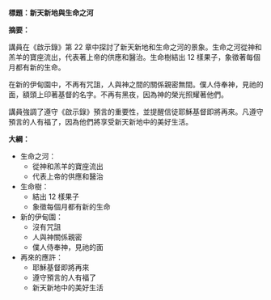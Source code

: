 **標題：新天新地與生命之河**

**摘要：**

講員在《啟示錄》第 22 章中探討了新天新地和生命之河的景象。生命之河從神和羔羊的寶座流出，代表著上帝的供應和醫治。生命樹結出 12 樣果子，象徵著每個月都有新的生命。

在新的伊甸園中，不再有咒詛，人與神之間的關係親密無間。僕人侍奉神，見祂的面，額頭上印著基督的名字。不再有黑夜，因為神的榮光照耀著他們。

講員強調了遵守《啟示錄》預言的重要性，並提醒信徒耶穌基督即將再來。凡遵守預言的人有福了，因為他們將享受新天新地中的美好生活。

**大綱：**

* 生命之河：
    * 從神和羔羊的寶座流出
    * 代表上帝的供應和醫治
* 生命樹：
    * 結出 12 樣果子
    * 象徵每個月都有新的生命
* 新的伊甸園：
    * 沒有咒詛
    * 人與神關係親密
    * 僕人侍奉神，見祂的面
* 再來的應許：
    * 耶穌基督即將再來
    * 遵守預言的人有福了
    * 新天新地中的美好生活